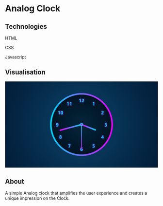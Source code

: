 # Analog Clock
## Technologies
HTML

CSS

Javascript

## Visualisation
![image info](/Analog_clock.png)

## About 

A simple Analog clock that amplifies the user experience and creates a unique impression on the Clock.

